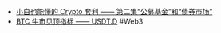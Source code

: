 - [小白也能懂的 Crypto 套利 —— 第二集“公募基金”和“债券市场”](https://x.com/taresky/status/1856315457365819649)
- [BTC 牛市见顶指标 —— USDT.D](https://x.com/Originphd/status/1856233783072292934) #Web3